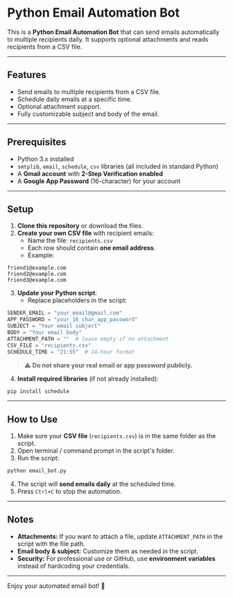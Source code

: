 # Python Email Automation Bot

This is a **Python Email Automation Bot** that can send emails automatically to multiple recipients daily. It supports optional attachments and reads recipients from a CSV file.

---

## Features

- Send emails to multiple recipients from a CSV file.
- Schedule daily emails at a specific time.
- Optional attachment support.
- Fully customizable subject and body of the email.

---

## Prerequisites

- Python 3.x installed
- `smtplib`, `email`, `schedule`, `csv` libraries (all included in standard Python)
- A **Gmail account** with **2-Step Verification enabled**
- A **Google App Password** (16-character) for your account

---

## Setup

1. **Clone this repository** or download the files.
2. **Create your own CSV file** with recipient emails:
   - Name the file: `recipients.csv`
   - Each row should contain **one email address**.
   - Example:

```
friend1@example.com
friend2@example.com
friend3@example.com
```

3. **Update your Python script**:
   - Replace placeholders in the script:

```python
SENDER_EMAIL = "your_email@gmail.com"
APP_PASSWORD = "your_16_char_app_password"
SUBJECT = "Your email subject"
BODY = "Your email body"
ATTACHMENT_PATH = ""  # leave empty if no attachment
CSV_FILE = "recipients.csv"
SCHEDULE_TIME = "21:55"  # 24-hour format
```

> ⚠️ **Do not share your real email or app password publicly.**

4. **Install required libraries** (if not already installed):
```bash
pip install schedule
```

---

## How to Use

1. Make sure your **CSV file** (`recipients.csv`) is in the same folder as the script.
2. Open terminal / command prompt in the script's folder.
3. Run the script:
```bash
python email_bot.py
```
4. The script will **send emails daily** at the scheduled time.
5. Press `Ctrl+C` to stop the automation.

---

## Notes

- **Attachments:** If you want to attach a file, update `ATTACHMENT_PATH` in the script with the file path.  
- **Email body & subject:** Customize them as needed in the script.  
- **Security:** For professional use or GitHub, use **environment variables** instead of hardcoding your credentials.  

---

Enjoy your automated email bot! 🚀

